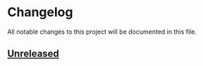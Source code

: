 # Changelog

All notable changes to this project will be documented in this file.

## [Unreleased](https://github.com/figuren-theater/project_urlname/compare/1.2.0...HEAD)



